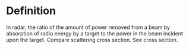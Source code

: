 # Definition

In radar, the ratio of the amount of power removed from a beam by
absorption of radio energy by a target to the power in the beam incident
upon the target. Compare scattering cross section. See cross section.
